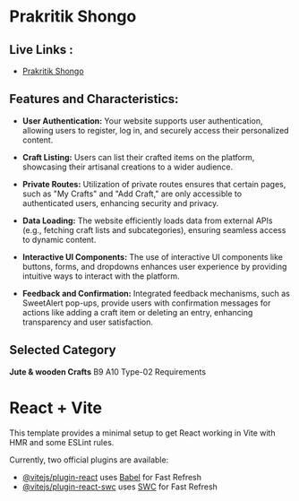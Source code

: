 # Prakritik Shongo

## Live Links :
- [Prakritik Shongo](https://prakritik-shongi.web.app/) 

## Features and Characteristics:

- **User Authentication:** Your website supports user authentication, allowing users to register, log in, and securely access their personalized content.

- **Craft Listing:** Users can list their crafted items on the platform, showcasing their artisanal creations to a wider audience.

- **Private Routes:** Utilization of private routes ensures that certain pages, such as "My Crafts" and "Add Craft," are only accessible to authenticated users, enhancing security and privacy.

- **Data Loading:** The website efficiently loads data from external APIs (e.g., fetching craft lists and subcategories), ensuring seamless access to dynamic content.

- **Interactive UI Components:** The use of interactive UI components like buttons, forms, and dropdowns enhances user experience by providing intuitive ways to interact with the platform.

- **Feedback and Confirmation:** Integrated feedback mechanisms, such as SweetAlert pop-ups, provide users with confirmation messages for actions like adding a craft item or deleting an entry, enhancing transparency and user satisfaction.


##  Selected Category

**Jute & wooden Crafts**
B9 A10 Type-02 Requirements




# React + Vite

This template provides a minimal setup to get React working in Vite with HMR and some ESLint rules.

Currently, two official plugins are available:

- [@vitejs/plugin-react](https://github.com/vitejs/vite-plugin-react/blob/main/packages/plugin-react/README.md) uses [Babel](https://babeljs.io/) for Fast Refresh
- [@vitejs/plugin-react-swc](https://github.com/vitejs/vite-plugin-react-swc) uses [SWC](https://swc.rs/) for Fast Refresh
